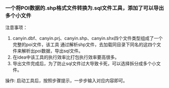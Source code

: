 ### 一个将POI数据的.shp格式文件转换为.sql文件工具，添加了可以导出多个小文件
注意事项：
1. canyin.dbf、canyin.prj、canyin.shp、canyin.shx四个文件类型组成了一个完整的poi文件，该工具
通过解析shp文件，去加载同目录下同名的这四个文件来解析出poi数据，导出sql文件。
2. 在idea中该工具的执行效率比打包执行效率要高很多。
3. 导出文件完成后，为了防止sql文件过大导致卡死，可以选择拆分成多个小文件。

操作:
启动工具后，按照步骤提示，一步步输入对应内容即可。